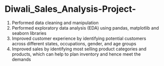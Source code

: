 # Diwali_Sales_Analysis-Project-

1) Performed data cleaning and manipulation
2) Performed exploratory data analysis (EDA) using pandas, matplotlib and seaborn libraries
3) Improved customer experience by identifying potential customers across different states, occupations, gender, and age groups
4) Improved sales by identifying most selling product categories and products, which can help to plan inventory and hence meet the demands

